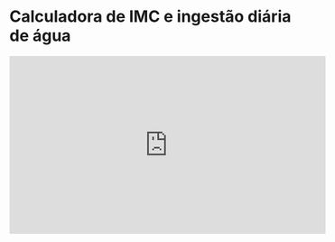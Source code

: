 # Calculadora de IMC e ingestão diária de água


<p align="center">
    <iframe width="560" height="315" src="https://www.youtube.com/embed/B6BF0IZXHl8" title="YouTube video player" frameborder="0" allow="accelerometer; autoplay; clipboard-write; encrypted-media; gyroscope; picture-in-picture" allowfullscreen>
    </iframe>
</p>
